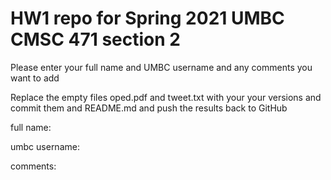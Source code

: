 # HW1 repo for Spring 2021 UMBC CMSC 471 section 2

Please enter your full name and UMBC username and any comments you want to add

Replace the empty files oped.pdf and tweet.txt with your your versions and commit them and README.md and push the results back to GitHub

full name:  

umbc username:  

comments:
